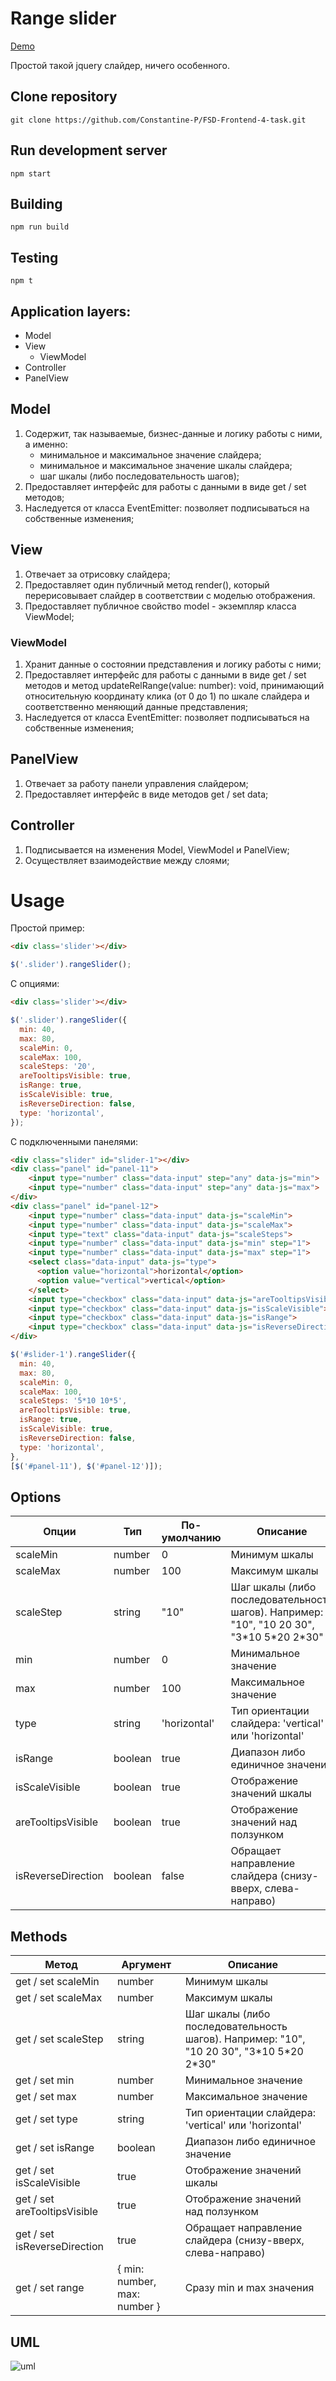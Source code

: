 # Range slider

[Demo](https://constantine-p.github.io/FSD-Frontend-4-task/index.html)

Простой такой jquery слайдер, ничего особенного.
  
## Clone repository
``` 
git clone https://github.com/Constantine-P/FSD-Frontend-4-task.git
```

## Run development server
``` 
npm start
```

## Building
``` 
npm run build
```  

## Testing
``` 
npm t
```  

## Application layers:

  - Model
  - View
    - ViewModel
  - Controller
  - PanelView

## Model
  
  1. Содержит, так называемые, бизнес-данные и логику работы с ними, а именно:
     - минимальное и максимальное значение слайдера;
     - минимальное и максимальное значение шкалы слайдера;
     - шаг шкалы (либо последовательность шагов);
  2. Предоставляет интерфейс для работы с данными в виде get / set методов;
  3. Наследуется от класса EventEmitter: позволяет подписываться на собственные изменения;
     
## View

  1. Отвечает за отрисовку слайдера;
  2. Предоставляет один публичный метод render(), который перерисовывает слайдер в соответствии с моделью отображения.
  3. Предоставляет публичное свойство model - экземпляр класса ViewModel;
  
### ViewModel
  1. Хранит данные о состоянии представления и логику работы с ними;
  2. Предоставляет интерфейс для работы с данными в виде get / set методов и метод updateRelRange(value: number): void, принимающий относительную координату клика (от 0 до 1) по шкале слайдера и соответственно меняющий данные представления;
  3. Наследуется от класса EventEmitter: позволяет подписываться на собственные изменения;
 
## PanelView
  1. Отвечает за работу панели управления слайдером;
  2. Предоставляет интерфейс в виде методов get / set data;
   
## Controller
  1. Подписывается на изменения Model, ViewModel и PanelView;
  2. Осуществляет взаимодействие между слоями;
  
# Usage
Простой пример:
```html
<div class='slider'></div>
```

``` js
$('.slider').rangeSlider();
```

С опциями:
```html
<div class='slider'></div>
```

``` js
$('.slider').rangeSlider({
  min: 40,
  max: 80,
  scaleMin: 0,
  scaleMax: 100,
  scaleSteps: '20',
  areTooltipsVisible: true,
  isRange: true,
  isScaleVisible: true,
  isReverseDirection: false,
  type: 'horizontal',
});
```

С подключенными панелями:
```html
<div class="slider" id="slider-1"></div>
<div class="panel" id="panel-11">
    <input type="number" class="data-input" step="any" data-js="min">
    <input type="number" class="data-input" step="any" data-js="max">
</div>
<div class="panel" id="panel-12">
    <input type="number" class="data-input" data-js="scaleMin">
    <input type="number" class="data-input" data-js="scaleMax">
    <input type="text" class="data-input" data-js="scaleSteps">
    <input type="number" class="data-input" data-js="min" step="1">
    <input type="number" class="data-input" data-js="max" step="1">
    <select class="data-input" data-js="type">
      <option value="horizontal">horizontal</option>
      <option value="vertical">vertical</option>
    </select>
    <input type="checkbox" class="data-input" data-js="areTooltipsVisible">
    <input type="checkbox" class="data-input" data-js="isScaleVisible">
    <input type="checkbox" class="data-input" data-js="isRange">
    <input type="checkbox" class="data-input" data-js="isReverseDirection">
</div>
```

``` js
$('#slider-1').rangeSlider({
  min: 40,
  max: 80,
  scaleMin: 0,
  scaleMax: 100,
  scaleSteps: '5*10 10*5',
  areTooltipsVisible: true,
  isRange: true,
  isScaleVisible: true,
  isReverseDirection: false,
  type: 'horizontal',
},
[$('#panel-11'), $('#panel-12')]);
```

## Options

| Опции | Тип | По-умолчанию | Описание |
| ------ | ------ | ------ | ------ |
| scaleMin | number | 0 | Минимум шкалы |
| scaleMax | number | 100 | Максимум шкалы |
| scaleStep | string | "10" | Шаг шкалы (либо последовательность шагов). Например: "10", "10 20 30", "3\*10 5\*20 2\*30" |
| min | number | 0 | Минимальное значение |
| max | number | 100 | Максимальное значение |
| type | string | 'horizontal' | Тип ориентации слайдера: 'vertical' или 'horizontal' |
| isRange | boolean | true | Диапазон либо единичное значение |
| isScaleVisible | boolean | true | Отображение значений шкалы |
| areTooltipsVisible | boolean | true | Отображение значений над ползунком |
| isReverseDirection | boolean | false | Обращает направление слайдера (снизу-вверх, слева-направо) |

## Methods
| Метод | Аргумент  | Описание |
| ------ | ------ | ------ |
| get / set scaleMin | number | Минимум шкалы |
| get / set scaleMax | number | Максимум шкалы |
| get / set scaleStep | string | Шаг шкалы (либо последовательность шагов). Например: "10", "10 20 30", "3\*10 5\*20 2\*30" |
| get / set min | number | Минимальное значение |
| get / set max | number | Максимальное значение |
| get / set type | string | Тип ориентации слайдера: 'vertical' или 'horizontal' |
| get / set isRange | boolean | Диапазон либо единичное значение |
| get / set isScaleVisible | true | Отображение значений шкалы |
| get / set areTooltipsVisible | true | Отображение значений над ползунком |
| get / set isReverseDirection | true | Обращает направление слайдера (снизу-вверх, слева-направо) |
| get / set range | { min: number, max: number } | Сразу min и max значения |

## UML 

![uml](https://www.draw.io/?lightbox=1&target=blank&highlight=0000ff&edit=_blank&layers=1&nav=1&title=Untitled%20Diagram.drawio#R7V1bc5u6Fv41nmkfzCDE9bG5dO%2F0JLs9SdrTnpcOsXHMKQYXk%2BuvPxIIEJLAsg3YbvBkWiMkLZn1aUnrW5IYwdPF81%2Bxu5xfRVMvGGnq9HkEz0aapluWjv7DKS9ZCtR0J0u5j%2F1plgbKhBv%2F1SOJKkl98KfeqpIxiaIg8ZfVxEkUht4kqaS5cRw9VbPNoqAqdenee1zCzcQN%2BNT%2F%2BNNknqXamlWm%2F%2B359%2FNcMjDJ71u4eWbyS1Zzdxo9UUnwfARP4yhKsm%2BL51MvwE8vfy5ZuY81d4uGxV6YyBT4%2FLqwfn4fe6uXj8Zs5f7z%2FXJ5PoZZLY9u8EB%2BMNFh2uLkJX8Mqyd%2FEbghujqZRWFyQ%2B4AdO0G%2Fn2Ivk9QO7wYJTx6ceKjJ%2FiB3EiiJUqdzP1geum%2BRA%2B4tavEnfzKr07mUey%2FomrdgNSJbscJAYNmVnLc4JIoWUWpsbdCeb7kjwAwSVfucyXjpbtKSMIkCgJ3ufLvip%2BxcON7PzyJkiRakEwzPwhOoyCK02cAp4ZnT%2FW0dXH0y6Pu2NodNHEzeZ0QNeFn4j1TSURHf3nRwkviF5SF3B1DVVUAgRfpNWMDEhA9lRgsusicwp9hkkSX4P6%2BEFBCA30h6NgAKTqHlDG6%2FLnwkYo%2FoG%2Fhw%2BIOqR9pS4PPH9CzyG5jFdTfXuGOdtVcRZansR5%2Fde2GuB%2FjHHfIPHhuSGXZ%2BivTCZAGE079YZT1CgorJCnvGIE3S2q7xWrpTvzw%2FjLNc6aXKddEqTgpQmVnQWo85v506oUY0lHiJm6GXwzWZeSHSap04wT9IRicqooxMlDDT9E1KK%2FRH84eJ6dRiH6L66dY9VDnePJwBxGguNF2rIc2gTF%2BtDIgtvWOMGxwGOZ0HPip7jId5xYfbKXgBVJV4JUavcUKPxsDTuuQ1zoUaDhw77zgS7TyEz%2FC9cdZXkbz%2B1IuAJImyt5duedfZ%2BCfxeeLxey%2F%2F%2FK%2BPr2eame%2Fx7ZAuebvBzy8InOPH8bDJIniMrGt%2Fl078LEAeBOdHABbDge5NWgdCBYHBEr976Il7j6rbKy4CdDsMv6cJb0fDH7bWND1PWPBbDAKPu62M3fiDSahYxhYkkNDGzAQNlkEgxPsXXoJdtX88N37mulllm9V5CNVlHnf100eqfrdZ7n6Ub5t6s9n0VJCiszbS5L8OUXmrSXdJN5ylctCkEXdo0lWlp2SlhWRkDZFXSqXcxu7IZpjnaGkGmFpbkoMVUJCVoxdlVxY5reIxWQZKTlpZhkJXnDNCfmW1lMjKS%2FACksLyWorF5exJy24X3%2Fy1zc60%2BCYns7GHEfS2YRmC96mcO7hcIMOeipIwUGATeZAsO2LYLNyRraJXYO6ACtAb4FdE2IF8E4LJrYWKRmbWlXCy1Z4r0ffe8rufsPfqjeXCE0B8XO%2B4O9pnowiGIxS87y3sT%2FvwncJYWV0ZYEA4FA1EF5tadeWNBpd8V2Aj90MhNc%2BcMDzXUIcdMZxAD40QxNe%2FBhyKhg6TqkR46Nw0BjosbaRAwBPj%2FUMHZ40xwofYsB7nqICIDVH1QRYMduIAIvBwjs0aYA2LmOvQqYhy0QohnX5VtnSi9wwsVxCmid5WXo0f3%2BLr5k8a0LCaR6koluyluSbT3DQkN1fpa2Ry3rtIXWvvDM%2F9ibZ9EUiNj3Y1yb7WhirnSbgoj4DYFcz8FzaMAPvQr%2FAlDSKXc3Bc20Oc%2FA993RgCmbhIiR0NpXSeHdsCDvvCw2OYGLdLxp4n2wIPO9hAqBJDhDdAUG05qwpGNgYp2svSCeaXHMBVVpUUeAgA5DYJSjijyKngJaWZqYklQUkJBHHIhcmmtGXkvLMlDBSQEIS757ICRWU20p%2B1d%2BR%2FcGVMlvKZZ0n6YfNlttKfj%2BLAR6WqKR3LQB%2BvkYivXiMkHkZgsxtB5nbGl90SQ9TBy14mK%2B%2FPi3O%2FC9X305eQttdXkzBLBrzIZ6M0B3Iu72RdwVXtzF5p6ktkHdCmPCOaka3pUNfZmr%2Bvr26PA%2B8Bf7pDJ%2FlZckV9%2BU8TyvzUqGGehqZWKGjtS48RBr7ZetkVRvRYmGLRfHEgapqR7miYHFHRJWwwSIvZCue6k9zNFtSb4%2Fsk7DF%2FAJnmnyqtfI46tvITK2dTA5mXCaoK8IC7Gqo55eSbUU9DT1ddktLv11dtM%2FtJOVQQtR139XSyUfbUyXcuZZ0K9in0l3X%2FXT1e%2B4sfqrex4v%2FOU%2Bf9eX1QrBkmNMm0vIHfK4BuoqW6aNHKR99LCd98PNkkT8nb3rv5Y4eer7z6D4K3eC8TJXDRK1PtIoe4glpVuOKAeQMYmqlISOxWbjFcj5Wlj%2F2AjfxH71Ks0RaITV9waikqrEtxlMD7Grw7DeScqV2%2BapM1umDrC%2BXPQWuKqRN94XKRnpOfaMtnZGkm2pz29aVQF%2ByVpTILZ759mDOV9s3oTn16ymzQaF3DTbviKOfTfxP3Mmv%2Bzh6CKeUVz9LPznjkZERQBUbkIbeSI4WIa0cFTGFTSiBDeG6kxERrvo1A%2FwQp%2F4j%2BnqPv%2F4TJf7sJb%2BBBFH36oYQgXbWzw5YFfMOmYQGN9MYp5k6JdZrTFV0W2VO4WjH6ACHO95DU1StWk00m6X0MgOFFnqlxrsKhzzG9D0iWJqq5B2osJaaoziOXXycLYcIW9247rbGDKFoWKR1Og5oIofkmMaBvMsc20Cg8a7C1zTqdLT2vTBeh2zgi2lvD8b8uByGvo05tLBxpT46YwENfN8sP9aWll1zdhPUlpmHYE07TFWBGnW%2F%2BWftVF03gwk8dqdCO1KvAr5dr0I7UrcCKCrsaySC2jASNRlmPP%2Bm7H%2B%2BbqTqBrQwEkF7N0GtjUS4HUAtPww2sfOh69R9o4exQyLCfdBjR97J9jB21Boduz8Tw6%2BpPnJ3pjCahzywIHdGUU2qp%2FbHVUF%2B2UK5KZlV%2BrDCbX8nqECgKXnkZO0hKk5X0TPIU5t49Vp18VoKIMHaNea4lcpCiGFRrbxJM6TRtOEpKW3s0RQ3WYKffIsL39pRr2iLZkfHpIhbPJwLfBj9XLRDs6vDLsRN5slSepFcevqJYI2cOmzQbB0Lov2ZvWJBF9GIw%2F7MvnFQHHOyPyCIaM1u9oK9USMis3yvJTSJdmOJ0KR3NZXUD5IFRc85fvmOq1csI7%2F%2BQcSlF2fPlauX%2FOrZT0g53SHXuBwmlnVyXRbFF3TJL17so8eKzd2ZmOTaExlrQMyBWkDXbAP%2FS%2BYFFWcWlrdtxvZIc7GGjvqISSpB%2F0JGju0oFjPtbYt%2BxaIBE62DhprLa2zy%2BnLd0LP6sdOzee8%2FttCezhOrRx%2FaSwe0zCEeO1vo8LApWWSgzEpg3mDE2Ipauc%2BYme4oW13kbg8j4KGNgDg6p5cfJkgIHVVRVVB%2Bth0ALUcxuLWN9DhrWZ0vfcSNYHohtFTF7mGxis4zDkc2otnHOaIZQveeHdHy6OEfPqLVnWpxUCOaqkCjMmKZ1SENOAq06SBkb2Fng2cIsuAQB5EhAtnfGRuqw4QgARAcsmEYIu%2Ff7ioAafDu%2F65vcZiUrwxJs9CvEJF%2F3cMbpZ4kLaQhj7%2F6mKUQalZXRJMxHNbRoXqBKmlKugpaGkKPfAha7gEJfNRSiITOAhQGvwZqu6M9LpglLYI3PtAVkJFDHVmn1TtvN5LRHcogHw%2FtGWWiXaFDPLR3IAhWy%2FQMBNFiqJozZC82OkD2Qvr0WPp81YuN3pB5IfuKzD%2FxvFg%2FP%2B6VnP4qK5IptZvsGxogkpJvWKgc%2Blmxw2rQbYP6W5hEW9LXKhYVtW8TN4tpTH13EYXT27nPhzbQVc7Y6FU2sYw0GKMyzlCEFcQxhiKsMaJjGkoR4qiJatQyMPSJPk1nKtEH%2BjQOI2sDG5RWi8Fv5w0LxdE73AGsG4cwBHV1GLYHkD2QyHIsBr9dxCl6xbeqAhrhimVacigHm6F8owjcVmdZNR3FuB%2FkA4PBj65uG7xzWCgWr09eg%2FrWiPfNDjfYh9lVDL0STgYK3h21Bpb4ShqXh21pDXwAgMktM9jd7Noma3XZXUOthYfrJNWfpsaGHpgS3djovJmH2xs2NM9HCvnCCu4McoiHQmpXpcZEVotQa9uQ535C25OMk3%2F%2F%2BL26W74%2B3v0AV%2B7lz08%2FP%2FwSvKjg%2FBGp%2FnzhJ8kQTN0tmCqI7XMdqz6Yym3n1HkWSrwqv42DUIVg0TiwZO8heCw3co6sk5F1xr6pYOKGGFHD6zbXsZdrIFPfhTcJina2%2Bl7YvCEm2p1yRUcjd7SNU9i6ISB6EH3c6nETp7B5zdHQtx6bbF%2FhQO1xq6awfUNk8hBgIHqDVa8wqItLRuE775HM99AjQY8%2FW9oQ%2BKvEC%2FOlEamrcUmS3nNBIQ9NGcXVoDk6Xh8hKBJiDabeC8r8js8w9Vdsjjdqm2qCRR2g1JCcgraxLk%2FYPj5SdP6MMDddccqnuJq7IMIOJsXLAJMjbQQszRgTCJAmahTVsZvJmlpOnCFTNnIgVUWz8r0OXXAu%2BFBuB7LnjOZaxywsvTQcMHNQadLRwqe4atXCNZxLWbjVBehCTPE0eIeYUhXdsaqQyhjtjSBFM%2BQsP17QhJvz4%2BsxWg3kNPFQa1lGfc%2BgNwxVgbWgH2vbUuu43twzLhbPs7UdAOwFrw8ZbGk7Z2Ize3g0JBJa0LQMXYf4jUemNwZwS3jhk07VJgOtab3aWHQZR9gzKLPH7nKebcSA5%2F8H)
